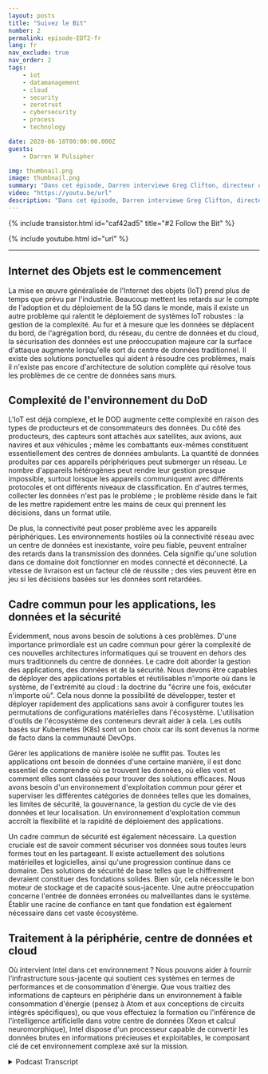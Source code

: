 ```yaml
---
layout: posts
title: "Suivez le Bit"
number: 2
permalink: episode-EDT2-fr
lang: fr
nav_exclude: true
nav_order: 2
tags:
    - iot
    - datamanagement
    - cloud
    - security
    - zerotrust
    - cybersecurity
    - process
    - technology

date: 2020-06-18T00:00:00.000Z
guests:
    - Darren W Pulsipher

img: thumbnail.png
image: thumbnail.png
summary: "Dans cet épisode, Darren interviewe Greg Clifton, directeur du Département de la Défense (DOD) et du Renseignement pour Intel Corp. Ils discutent des défis de la gestion des données dans un système complexe qui s'étend sur plusieurs clouds, centres de données d'entreprise, centres de données régionaux et tactiques. Écoutez Darren et Greg suivre un peu de données depuis leur collecte et leur parcours à travers cet écosystème jusqu'à la production d'informations exploitables pour les analystes et les combattants. Écoutez Darren et Greg discuter de certains des obstacles de cet environnement circulaire et des solutions pour aider à fournir des informations exploitables aux analystes et les transmettre aux combattants."
video: "https://youtu.be/url"
description: "Dans cet épisode, Darren interviewe Greg Clifton, directeur du Département de la Défense (DOD) et du Renseignement pour Intel Corp. Ils discutent des défis de la gestion des données dans un système complexe qui s'étend sur plusieurs clouds, centres de données d'entreprise, centres de données régionaux et tactiques. Écoutez Darren et Greg suivre un peu de données depuis leur collecte et leur parcours à travers cet écosystème jusqu'à la production d'informations exploitables pour les analystes et les combattants. Écoutez Darren et Greg discuter de certains des obstacles de cet environnement circulaire et des solutions pour aider à fournir des informations exploitables aux analystes et les transmettre aux combattants."
---
```


<div>
{% include transistor.html id="caf42ad5" title="#2 Follow the Bit" %}

{% include youtube.html id="url" %}
</div>

---

## Internet des Objets est le commencement

La mise en œuvre généralisée de l'Internet des objets (IoT) prend plus de temps que prévu par l'industrie. Beaucoup mettent les retards sur le compte de l'adoption et du déploiement de la 5G dans le monde, mais il existe un autre problème qui ralentit le déploiement de systèmes IoT robustes : la gestion de la complexité. Au fur et à mesure que les données se déplacent du bord, de l'agrégation bord, du réseau, du centre de données et du cloud, la sécurisation des données est une préoccupation majeure car la surface d'attaque augmente lorsqu'elle sort du centre de données traditionnel. Il existe des solutions ponctuelles qui aident à résoudre ces problèmes, mais il n'existe pas encore d'architecture de solution complète qui résolve tous les problèmes de ce centre de données sans murs.

## Complexité de l'environnement du DoD

L'IoT est déjà complexe, et le DOD augmente cette complexité en raison des types de producteurs et de consommateurs des données. Du côté des producteurs, des capteurs sont attachés aux satellites, aux avions, aux navires et aux véhicules ; même les combattants eux-mêmes constituent essentiellement des centres de données ambulants. La quantité de données produites par ces appareils périphériques peut submerger un réseau. Le nombre d'appareils hétérogènes peut rendre leur gestion presque impossible, surtout lorsque les appareils communiquent avec différents protocoles et ont différents niveaux de classification. En d'autres termes, collecter les données n'est pas le problème ; le problème réside dans le fait de les mettre rapidement entre les mains de ceux qui prennent les décisions, dans un format utile.

De plus, la connectivité peut poser problème avec les appareils périphériques. Les environnements hostiles où la connectivité réseau avec un centre de données est inexistante, voire peu fiable, peuvent entraîner des retards dans la transmission des données. Cela signifie qu'une solution dans ce domaine doit fonctionner en modes connecté et déconnecté. La vitesse de livraison est un facteur clé de réussite ; des vies peuvent être en jeu si les décisions basées sur les données sont retardées.

## Cadre commun pour les applications, les données et la sécurité

Évidemment, nous avons besoin de solutions à ces problèmes. D'une importance primordiale est un cadre commun pour gérer la complexité de ces nouvelles architectures informatiques qui se trouvent en dehors des murs traditionnels du centre de données. Le cadre doit aborder la gestion des applications, des données et de la sécurité. Nous devons être capables de déployer des applications portables et réutilisables n'importe où dans le système, de l'extrémité au cloud : la doctrine du "écrire une fois, exécuter n'importe où". Cela nous donne la possibilité de développer, tester et déployer rapidement des applications sans avoir à configurer toutes les permutations de configurations matérielles dans l'écosystème. L'utilisation d'outils de l'écosystème des conteneurs devrait aider à cela. Les outils basés sur Kubernetes (K8s) sont un bon choix car ils sont devenus la norme de facto dans la communauté DevOps.

Gérer les applications de manière isolée ne suffit pas. Toutes les applications ont besoin de données d'une certaine manière, il est donc essentiel de comprendre où se trouvent les données, où elles vont et comment elles sont classées pour trouver des solutions efficaces. Nous avons besoin d'un environnement d'exploitation commun pour gérer et superviser les différentes catégories de données telles que les domaines, les limites de sécurité, la gouvernance, la gestion du cycle de vie des données et leur localisation. Un environnement d'exploitation commun accroît la flexibilité et la rapidité de déploiement des applications.

Un cadre commun de sécurité est également nécessaire. La question cruciale est de savoir comment sécuriser vos données sous toutes leurs formes tout en les partageant. Il existe actuellement des solutions matérielles et logicielles, ainsi qu'une progression continue dans ce domaine. Des solutions de sécurité de base telles que le chiffrement devraient constituer des fondations solides. Bien sûr, cela nécessite le bon moteur de stockage et de capacité sous-jacente. Une autre préoccupation concerne l'entrée de données erronées ou malveillantes dans le système. Établir une racine de confiance en tant que fondation est également nécessaire dans cet vaste écosystème.

## Traitement à la périphérie, centre de données et cloud

Où intervient Intel dans cet environnement ? Nous pouvons aider à fournir l'infrastructure sous-jacente qui soutient ces systèmes en termes de performances et de consommation d'énergie. Que vous traitiez des informations de capteurs en périphérie dans un environnement à faible consommation d'énergie (pensez à Atom et aux conceptions de circuits intégrés spécifiques), ou que vous effectuiez la formation ou l'inférence de l'intelligence artificielle dans votre centre de données (Xeon et calcul neuromorphique), Intel dispose d'un processeur capable de convertir les données brutes en informations précieuses et exploitables, le composant clé de cet environnement complexe axé sur la mission.



<details>
<summary> Podcast Transcript </summary>

<p></p>

</details>
